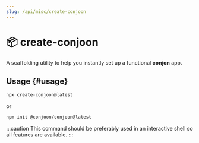 ```yaml
---
slug: /api/misc/create-conjoon
---
```


# 📦 create-conjoon

A scaffolding utility to help you instantly set up a functional **conjon** app.

## Usage {#usage}

```bash
npx create-conjoon@latest
```
or
```bash
npm init @conjoon/conjoon@latest
```

:::caution
This command should be preferably used in an interactive shell so all features are available.
:::

